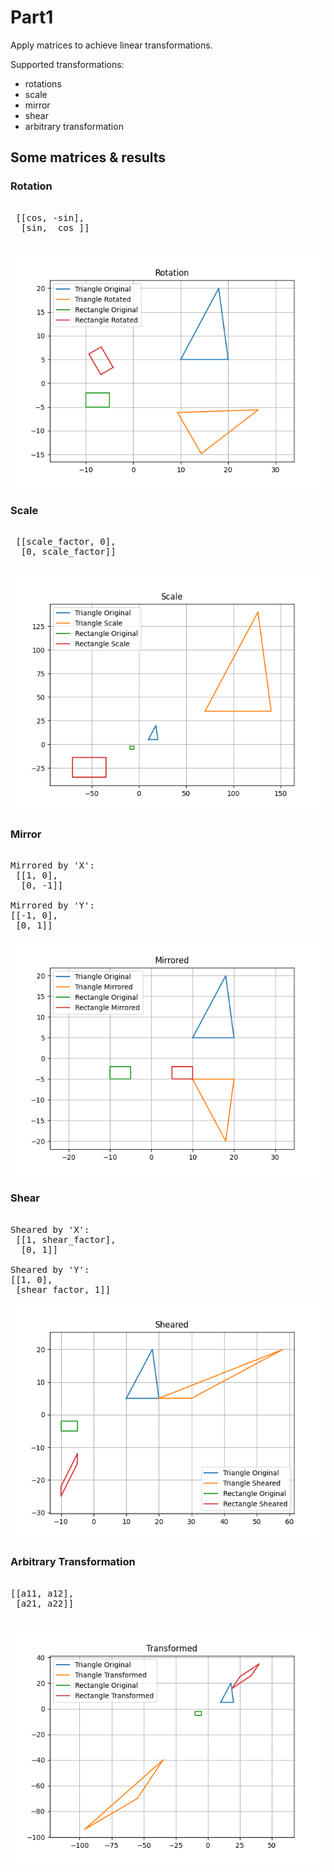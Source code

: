 # Part1
Apply matrices to achieve linear transformations. 

Supported transformations: 
- rotations
- scale
- mirror
- shear
- arbitrary transformation

## Some matrices & results

### Rotation
<pre> 
 [[cos, -sin],
  [sin,  cos ]]

</pre>

![Rotation](Rotation.png)

### Scale
<pre> 
 [[scale_factor, 0],
  [0, scale_factor]]

</pre>

![Scale](Scale.png)

### Mirror
<pre> 
Mirrored by 'X':
 [[1, 0],
  [0, -1]]

Mirrored by 'Y':
[[-1, 0],
 [0, 1]]
</pre>

![Mirror](Mirrored.png)

### Shear
<pre> 
Sheared by 'X':
 [[1, shear_factor],
  [0, 1]]

Sheared by 'Y':
[[1, 0],
 [shear_factor, 1]]
</pre>

![Shear](Sheared.png)

### Arbitrary Transformation
<pre>

[[a11, a12], 
 [a21, a22]]

</pre>

![Arbitrary Transformation](ArbitraryTransformation.png)
